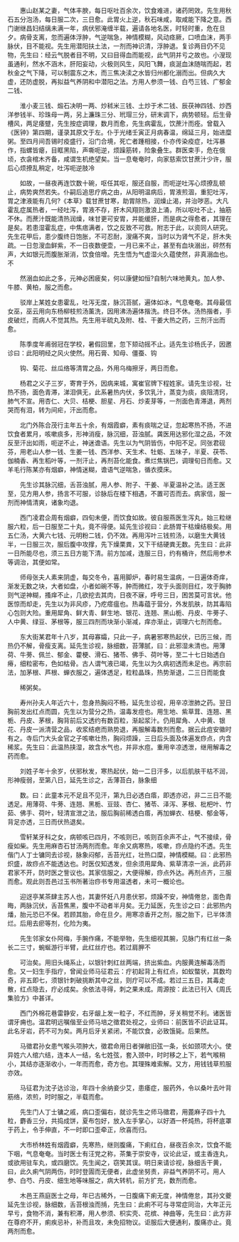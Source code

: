 <!-- { "loadSidebar": true } -->
　　惠山赵某之妻，气体丰腴，每日呕吐百余次，饮食难进，诸药罔效。先生用秋石五分泡汤，每日服二次，三日愈。此胃火上逆，秋石味咸，取咸能下降之意。西门谢继昌妇结缡未满一年，病伏邪淹缠半载，遍请各地名医，时轻时重，危在旦夕。病骨支离，忽而遍体浮肿，气逆喘急，神情模糊，风动痉厥，口喷血沫，两手脉伏，目不能视。先生用潜阳扶土法，一剂而神识清，浮肿退。复诊两目仍不见物，先生曰：经云气脱者目不明，又曰目得血而能视，此气阴并亏之故也。小溲现虽通利，然水不涵木，肝阳妄动，火极则风生，风阳飞舞，痰涎血沫随喘而起，若秋金之气下降，可以制震东之木，而三焦决渎之水皆归州都化溺而出。但病久大虚，还防虚脱，再拟益气养阴和中潜阳之法。方用人参须一钱、白芍三钱、广郁金二钱、

　　淮小麦三钱、煅石决明一两、炒秫米三钱、土炒于术二钱、辰茯神四钱、炒西洋参钱半、珍珠母一两，另上濂珠三分、玳瑁三分，研末调下，病势顿轻。后生骨槽风，两足痿躄，先生按症调理，数月而愈，先生病霍乱，饮蔗汁而痊。曾载入《医钟》第四期，谨录其原文于左。仆于光绪壬寅正月病春温，绵延三月，始进糜粥。至四月间吾锡时疫盛行，沿门合境，死亡者踵相接，仆亦传染疫症，吐泻暴作，指螺皆瘪，目眶黑陷，声嘶呃逆，烦躁筋转，险象叠生。群医束手，危在俄顷，衣衾棺木齐备，咸谓生机绝望矣。当一息奄奄时，向家慈索饮甘蔗汁少许，服后心烦撩乱稍定，吐泻呃逆肢冷

　　如故，一昼夜再连饮数十碗，呕任其呕，服还自服，而呃逆吐泻心烦撩乱顿止，病势爽然若失。仆嗣后追思疗病之由，从阳明温病后，胃液煎涸，重犯吐泻，胃之津液能有几何?《本草》载甘蔗甘寒，助胃除热，润燥止渴，并治哕恶。大凡霍乱症属热者，一经吐泻，胃液不存，肝木风翔则激浪上涌，所以呕吐不止，抽筋不休。而蔗汁既能清热润燥，味甘更可安胃，并能缓肝，而是病之得愈者，其理在是矣。若患湿霍乱症，中焦痞满者，饮之反致不可救。附志于此，以资同人研究。先生花甲后，患少腹终日饱胀，不可忍耐，溲痛不爽，当时以为肾气不足，肝木失疏。一日忽溲血鲜紫，不一日夜数便壶，一月已来不止，甚至有血块溺出，砰然有声，大如银元而腹胀渐消，饮食倍增。先生悟为气虚湿火久蕴使然，非真溺血也。不

　　然溺血如此之多，元神必困疲矣，何以康健如恒?自制六味地黄丸，加人参、牛膝、黄柏，服之而愈。

　　驳岸上某姓女患霍乱，吐泻无度，脉沉苔腻，遍体如冰，气息奄奄。其母最信女巫，巫云用向东杨柳枝煎汤薰洗，因用沸汤遍体揩洗。终日不休。汤热揩者，手皮破烂，而病人不觉其热。先生用半硫丸及附、桂、干姜大热之药，三剂汗出而愈。

　　陈季度年甫弱冠在学校，暑假回里，忽下颏动摇不止。适先生诊杨氏子，因邀诊曰：此阳明经之风火使然。用石膏、知母、僵蚕、钩

　　钩、菊花、丝瓜络等清胃之品，外用乌梅擦牙，两日而愈。

　　杨君之义子三岁，寄育于外，因病来城，寓崔官牌下程姓家。请先生诊视，壮热不扬，面色青滞，涕泪俱无，此系暑热内伏，多饮乳汁，蒸变为痰，痰阻清窍，肺气不宣。用杏仁、大贝、桔梗、胆星、月石、炒麦芽等，一剂面色青滞退，两剂哭而有泪，转为间疟，汗出而愈。

　　北门外陈合茂行主年五十余，有烟霞癖，素有痰喘之证，忽起寒热不扬，不进饮食者累月，咳嗽痰多，形神消瘦，脉沉细，苔浊腻。龚医用达邪化湿之品，不效反至汗出如雨，呃逆不止，神迷谵语。先生以为气阴皆伤，中阳不足。同张君砚芬，用老山人参一钱、生姜一钱、西洋参、天生术、牡蛎、五味子，半夏、茯苓、伽楠香、再生稻叶等，一剂汗止，再剂苔化能食。煮烂焦锅巴，调理旬日而愈。又羊毛行陈某亦有烟癖，神情迷糊，谵语气逆喘急，循衣摸床。

　　先生诊其脉沉细，舌苔浊腻，用人参、附子、干姜、半夏温补之法。适王医至，见方用人参，扬言不可服，诊脉后在楼下相遇，不置可否而去。病家信，服一剂而神情清爽，诸象均退。

　　西门凌君企周有烟癖，四旬未便，而饮食如故。彼自服燕医生泻丸，始三粒继服六粒，后一日服至二十丸，竟不得便。延先生诊视曰：此肠胃干枯燥结极矣。用五仁汤，大黄六七钱、元明粉二钱，仍不效。再用泻叶三钱煎汤，以磨生大黄钱半，一日服三次，服后腹中攻撑，先下燥栗粪，又下干结硬粪无数。先生曰：此非一日所能尽也，须三五日方能下清。前方加减，连服三日，约有桶许，然后用参术等调治，其便如常。

　　师母张夫人素来阴虚，每交冬令，喜用脚炉，春时易生温病，一日遍体奇痒，渐发无数之块，大者如盘，小者如碗不等，肿而微红，攻于头面则目红，攻于胸肺则气逆神糊，搔痒不止，几欲挖去其肉，日夜不寐，呼号三日，困苦莫可言状。他医惊而却走，先生以为非风疹，乃疙瘩瘟也。热毒蕴于营分，外发肌肤，防其毒陷心包则大险。重用犀角、鲜大青、鲜生地、银花、连翘、黑山栀、丹皮、牛蒡子、人中黄、绿豆、茅根等，服三四剂而块渐小渐减，痒亦渐止，调理六七剂而愈。

　　东大街某君年十八岁，其母寡孀，只此一子，病暑邪寒热起伏，已历三候，而热仍不解，骨瘦支离。延先生诊视，脉细数，苔薄腻，曰：此邪湿未清也。用薄荷、牛蒡、佩兰、郁金、藿梗、滑石、猪苓、佛手、荷叶等，至二十七日始透白瘠，细粒密布，色如枯骨。古人谓气液已竭，先生以为久病初透而未足也。再宗前法，加茅根、芦根、蝉衣服之，遍体透足，粒粒晶珠，热势渐退，二三日而能食

　　稀粥矣。

　　寿州孙夫人年近六十，忽身热胸闷不畅，延先生诊视，用辛凉泄肺之药。翌日胸前发出红点而圆，先生以为营分之热，温毒发痘也。用生地、紫草茸、连翘、黑栀、丹皮、茅根，胸背前后又透约有数百粒，渐起浆汁。仍用犀角、人中黄、银花、丹皮一派清营之品，收浆结疤而熟势退，再服解毒数剂而愈。据云此痘安徽时有之。寺后门大头金官之子咳嗽壮热，胸闷烦躁，三日后头面及体遍发痧点，内含稀浆。先生曰：此温热挟湿，故含水气也，并非水痘。重用辛凉透泄，继用解毒之药而愈。

　　刘姓子年十余岁，伏邪秋发，寒热起伏，始一二日汗多，以后肌肤干枯不润，形神瘦弱，至第八日，延先生诊之，舌薄苔白，脉象细

　　数。曰：此童本元不足且不见汗，第九日必透白痦，即透亦迟，非二三日不能透足。用薄荷、牛蒡、连翘、黑栀、豆豉、杏仁、猪苓、泽泻、茅根、枇杷叶、竹茹、佛手、荷叶，轻清宣泄之法，服后胸前稀透白痦，再加蝉衣、桔梗、郁金等，背足亦透，三日而伏热退矣。

　　雪轩某牙科之女，病顿咳已四月，不咳则已，咳则百余声不止，气不接续，骨瘦如柴。先生用麻杏石甘汤两剂而愈。年余又病寒热，咳嗽，痧点隐约不透。先生偕门人丁士镛同去诊视，脉象闷郁，舌苔光红，壮热口糜，神情模糊。曰：此邪热炽盛，故痧点不能透达也。时医仅知透发，但余须用犀角、紫草清凉一派，此药非君家不开，防时医之訾议也。其家信服之，大便得解，痧点外达。再剂点齐，三服而愈。观此则吾邑过玉书所著治痧书专用温透者，未可一概论也。

　　迎迓亭某茶肆主苏人也，其妻怀妊八月患伏邪，烦躁不安，神情倦怠，面色青晦，两脉沉伏，舌苔焦黑，腹中不动者半月矣。无力延医，先生诊之曰：此邪热内燔，胎元恐已不保。若顾其胎，命在旦夕。用寒凉香开之剂，服之胎下，已半体溃烂。后用去瘀等剂，化险为夷。

　　先生邻家女仆阿梅，手腕作痛，不能举物，先生细视其腕，见脉门有红丝一条长二三寸，蜿蜒游行半臂，此红丝疔也。若过肩胛不

　　可治矣。用旧头绳系止，以银针刺红丝两端，挤出紫血。内服黄连解毒汤而愈。又一妇生手指疔，曾闻业师马征君云：疔初起背上有红点，如蚁螫状，其数均奇，非五即七，须银针刺破挑断其中之丝，则疔可以不成。若过三五日，其毒走散，红点隐去，疔必成矣。余依法寻得，刺之果未成。周源按：此法已刊入《周氏集验方》中甚详。

　　西门外棉花巷雷静安，右牙龈上发一粒子，不红而肿，牙关稍觉不利。诸医皆谓牙痈也。温君明远嘱偕至业师马培之徵君处视之，业师曰：前医皆不识此证耳。此名牙岩，药不可为矣。两月后牙关紧闭，不能饮食，必致饿毙。后果然。

　　马徵君孙女患气喉头项肿大，徵君命用日者弹敝旧弦一条，长如颈项大小。使异姓六人绾六结，连本人一结，名七姓弦，套入颈中，时时移之上下，若气喉稍小，其结亦逐渐收小，一年而而愈，奇方也。其理殊难索解。又方，用钱钱草煎服亦效。

　　马征君为沈子达诊治，年四十余纳妾少艾，患痿症，服药外，令以桑叶去叶背筋络，浓煎，时时服之，半载而愈。

　　先生门人丁士镛之戚，病口歪偏右，就诊先生之师马徵君，用蓖麻子四十九粒，麝香三分，共捣成饼，夏布包好，放入左手掌心，以好酒一杯炖热，将杯底罩于药上，令手伸直，不一时即口歪牵正，欣喜而归。

　　大市桥林姓有烟霞癖，先寒热，继则腹痛，下痢红白，昼夜百余次，饮食不能下咽，气息奄奄。当时医士有汪党之称，茶集于崇安寺，议论此证，或主香连丸，或欲用驻车丸，或四磨饮。先生闻之，窃笑其误。明日来请诊视，脉细舌干黄，曰，此久痢气阴两伤，时时登圊而无便者，此虚坐努责，非益气养阴不可。用人参、白芍、丹皮、细生地等味服之，病大转机，前方扩充，数剂而愈。

　　木邑王燕庭医士之母，年已古稀外，一日腹痛下痢无度，神情倦怠，其孙文夔延先生诊视，脉细数，舌苔根浊而掯，先生曰：此痢不可与寻常症同治，大年正元早亏，食物不消，兼有积滞，用人参须、枳实壳、花槟、神曲等，先生曰：此方非在尊府不开，痢疾忌补，补而且攻，未免招物议。讵服后大便通利，腹痛亦止。竟两剂而愈。

